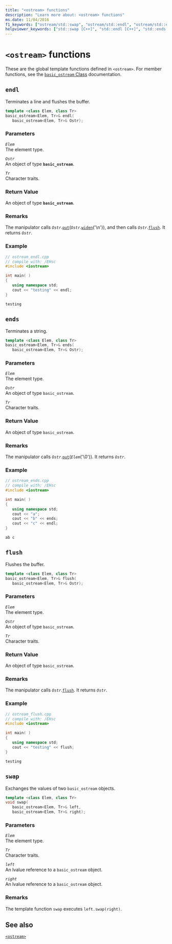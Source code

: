 ```yaml
---
title: "<ostream> functions"
description: "Learn more about: <ostream> functions"
ms.date: 11/04/2016
f1_keywords: ["ostream/std::swap", "ostream/std::endl", "ostream/std::ends", "ostream/std::flush"]
helpviewer_keywords: ["std::swap [C++]", "std::endl [C++]", "std::ends [C++]", "std::flush [C++]"]
---
```

# `<ostream>` functions

These are the global template functions defined in `<ostream>`. For member functions, see the [`basic_ostream` Class](basic-ostream-class.md) documentation.

## `endl`

Terminates a line and flushes the buffer.

```cpp
template <class Elem, class Tr>
basic_ostream<Elem, Tr>& endl(
   basic_ostream<Elem, Tr>& Ostr);
```

### Parameters

*`Elem`*\
The element type.

*`Ostr`*\
An object of type **`basic_ostream`**.

*`Tr`*\
Character traits.

### Return Value

An object of type **`basic_ostream`**.

### Remarks

The manipulator calls *`Ostr`*.[`put`](../standard-library/basic-ostream-class.md#put)(*`Ostr`*.[`widen`](../standard-library/basic-ios-class.md#widen)('\n')), and then calls *`Ostr`*.[`flush`](../standard-library/basic-ostream-class.md#flush). It returns *`Ostr`*.

### Example

```cpp
// ostream_endl.cpp
// compile with: /EHsc
#include <iostream>

int main( )
{
   using namespace std;
   cout << "testing" << endl;
}
```

```Output
testing
```

## `ends`

Terminates a string.

```cpp
template <class Elem, class Tr>
basic_ostream<Elem, Tr>& ends(
   basic_ostream<Elem, Tr>& Ostr);
```

### Parameters

*`Elem`*\
The element type.

*`Ostr`*\
An object of type `basic_ostream`.

*`Tr`*\
Character traits.

### Return Value

An object of type `basic_ostream`.

### Remarks

The manipulator calls *`Ostr`*.[`put`](../standard-library/basic-ostream-class.md#put)(*`Elem`*('\0')). It returns *`Ostr`*.

### Example

```cpp
// ostream_ends.cpp
// compile with: /EHsc
#include <iostream>

int main( )
{
   using namespace std;
   cout << "a";
   cout << "b" << ends;
   cout << "c" << endl;
}
```

```Output
ab c
```

## `flush`

Flushes the buffer.

```cpp
template <class Elem, class Tr>
basic_ostream<Elem, Tr>& flush(
   basic_ostream<Elem, Tr>& Ostr);
```

### Parameters

*`Elem`*\
The element type.

*`Ostr`*\
An object of type `basic_ostream`.

*`Tr`*\
Character traits.

### Return Value

An object of type `basic_ostream`.

### Remarks

The manipulator calls *`Ostr`*.[`flush`](../standard-library/basic-ostream-class.md#flush). It returns *`Ostr`*.

### Example

```cpp
// ostream_flush.cpp
// compile with: /EHsc
#include <iostream>

int main( )
{
   using namespace std;
   cout << "testing" << flush;
}
```

```Output
testing
```

## `swap`

Exchanges the values of two `basic_ostream` objects.

```cpp
template <class Elem, class Tr>
void swap(
   basic_ostream<Elem, Tr>& left,
   basic_ostream<Elem, Tr>& right);
```

### Parameters

*`Elem`*\
The element type.

*`Tr`*\
Character traits.

*`left`*\
An lvalue reference to a `basic_ostream` object.

*`right`*\
An lvalue reference to a `basic_ostream` object.

### Remarks

The template function `swap` executes `left.swap(right)`.

## See also

[`<ostream>`](../standard-library/ostream.md)
